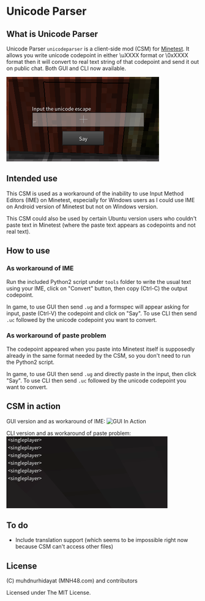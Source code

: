# Unicode Parser

## What is Unicode Parser
Unicode Parser `unicodeparser` is a client-side mod (CSM) for [Minetest](https://www.minetest.net).
It allows you write unicode codepoint in either \uXXXX format or \0xXXXX format
then it will convert to real text string of that codepoint and send it out on
public chat. Both GUI and CLI now available.

![The GUI](/images/thegui.png?raw=true "The GUI")

## Intended use

This CSM is used as a workaround of the inability to use Input Method Editors
(IME) on Minetest, especially for Windows users as I could use IME on Android
version of Minetest but not on Windows version.

This CSM could also be used by certain Ubuntu version users who couldn't paste
text in Minetest (where the paste text appears as codepoints and not real text).

## How to use

### As workaround of IME

Run the included Python2 script under `tools` folder to write the usual text
using your IME, click on "Convert" button, then copy (Ctrl-C) the output
codepoint.

In game, to use GUI then send `.ug` and a formspec will appear asking for input,
paste (Ctrl-V) the codepoint and click on "Say". To use CLI then send `.uc` followed
by the unicode codepoint you want to convert.

### As workaround of paste problem

The codepoint appeared when you paste into Minetest itself is supposedly already
in the same format needed by the CSM, so you don't need to run the Python2 script.

In game, to use GUI then send `.ug` and directly paste in the input, then click "Say".
To use CLI then send `.uc` followed by the unicode codepoint you want to convert.

## CSM in action

GUI version and as workaround of IME:
![GUI In Action](/images/inaction.gif?raw=true "GUI In Action")

CLI version and as workaround of paste problem:
![CLI In Action](/images/cli.gif?raw=true "CLI In Action")

## To do

- Include translation support (which seems to be impossible right now because CSM can't access other files)

## License

(C) muhdnurhidayat (MNH48.com) and contributors

Licensed under The MIT License.